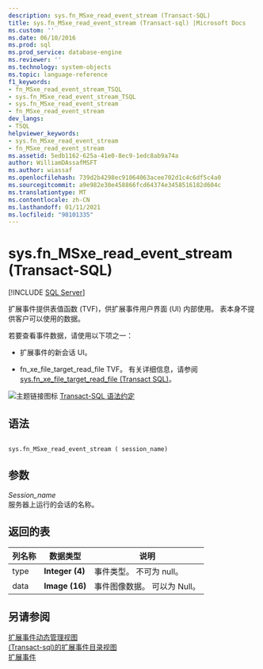 ```yaml
---
description: sys.fn_MSxe_read_event_stream (Transact-SQL)
title: sys.fn_MSxe_read_event_stream (Transact-sql) |Microsoft Docs
ms.custom: ''
ms.date: 06/10/2016
ms.prod: sql
ms.prod_service: database-engine
ms.reviewer: ''
ms.technology: system-objects
ms.topic: language-reference
f1_keywords:
- fn_MSxe_read_event_stream_TSQL
- sys.fn_MSxe_read_event_stream_TSQL
- sys.fn_MSxe_read_event_stream
- fn_MSxe_read_event_stream
dev_langs:
- TSQL
helpviewer_keywords:
- sys.fn_MSxe_read_event_stream
- fn_MSxe_read_event_stream
ms.assetid: 5edb1162-625a-41e0-8ec9-1edc8ab9a74a
author: WilliamDAssafMSFT
ms.author: wiassaf
ms.openlocfilehash: 739d2b4298ec91064063acee702d1c4c6df5c4a0
ms.sourcegitcommit: a9e982e30e458866fcd64374e3458516182d604c
ms.translationtype: MT
ms.contentlocale: zh-CN
ms.lasthandoff: 01/11/2021
ms.locfileid: "98101335"
---
```

# <a name="sysfn_msxe_read_event_stream-transact-sql"></a>sys.fn_MSxe_read_event_stream (Transact-SQL)
[!INCLUDE [SQL Server](../../includes/applies-to-version/sqlserver.md)]

  扩展事件提供表值函数 (TVF)，供扩展事件用户界面 (UI) 内部使用。 表本身不提供客户可以使用的数据。  
  
 若要查看事件数据，请使用以下项之一：  
  
-   扩展事件的新会话 UI。  
  
-   fn_xe_file_target_read_file TVF。 有关详细信息，请参阅 [sys.fn_xe_file_target_read_file (Transact SQL)](../../relational-databases/system-functions/sys-fn-xe-file-target-read-file-transact-sql.md)。  
  
  
 ![主题链接图标](../../database-engine/configure-windows/media/topic-link.gif "“主题链接”图标") [Transact-SQL 语法约定](../../t-sql/language-elements/transact-sql-syntax-conventions-transact-sql.md)  
  
## <a name="syntax"></a>语法  
  
```  
  
sys.fn_MSxe_read_event_stream ( session_name)  
```  
  
## <a name="arguments"></a>参数  
 *Session_name*  
 服务器上运行的会话的名称。  
  
## <a name="table-returned"></a>返回的表  
  
|列名称|数据类型|说明|  
|-----------------|---------------|-----------------|  
|type|**Integer (4)**|事件类型。 不可为 null。|  
|data|**Image (16)**|事件图像数据。 可以为 Null。|  
  
## <a name="see-also"></a>另请参阅  
 [扩展事件动态管理视图](../../relational-databases/system-dynamic-management-views/extended-events-dynamic-management-views.md)   
 [&#40;Transact-sql&#41;的扩展事件目录视图 ](../../relational-databases/system-catalog-views/extended-events-catalog-views-transact-sql.md)   
 [扩展事件](../../relational-databases/extended-events/extended-events.md)  
  
  
